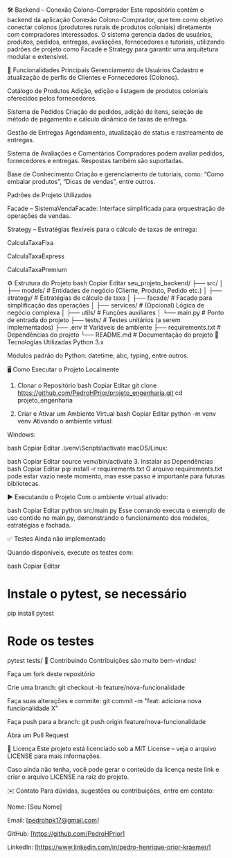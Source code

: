 🛠️ Backend – Conexão Colono-Comprador
Este repositório contém o backend da aplicação Conexão Colono-Comprador, que tem como objetivo conectar colonos (produtores rurais de produtos coloniais) diretamente com compradores interessados. O sistema gerencia dados de usuários, produtos, pedidos, entregas, avaliações, fornecedores e tutoriais, utilizando padrões de projeto como Facade e Strategy para garantir uma arquitetura modular e extensível.

🚀 Funcionalidades Principais
Gerenciamento de Usuários
Cadastro e atualização de perfis de Clientes e Fornecedores (Colonos).

Catálogo de Produtos
Adição, edição e listagem de produtos coloniais oferecidos pelos fornecedores.

Sistema de Pedidos
Criação de pedidos, adição de itens, seleção de método de pagamento e cálculo dinâmico de taxas de entrega.

Gestão de Entregas
Agendamento, atualização de status e rastreamento de entregas.

Sistema de Avaliações e Comentários
Compradores podem avaliar pedidos, fornecedores e entregas. Respostas também são suportadas.

Base de Conhecimento
Criação e gerenciamento de tutoriais, como:
“Como embalar produtos”, “Dicas de vendas”, entre outros.

Padrões de Projeto Utilizados

Facade – SistemaVendaFacade: Interface simplificada para orquestração de operações de vendas.

Strategy – Estratégias flexíveis para o cálculo de taxas de entrega:

CalculaTaxaFixa

CalculaTaxaExpress

CalculaTaxaPremium

⚙️ Estrutura do Projeto
bash
Copiar
Editar
seu_projeto_backend/
├── src/
│   ├── models/         # Entidades de negócio (Cliente, Produto, Pedido etc.)
│   ├── strategy/       # Estratégias de cálculo de taxa
│   ├── facade/         # Facade para simplificação das operações
│   ├── services/       # (Opcional) Lógica de negócio complexa
│   ├── utils/          # Funções auxiliares
│   └── main.py         # Ponto de entrada do projeto
├── tests/              # Testes unitários (a serem implementados)
├── .env                # Variáveis de ambiente
├── requirements.txt    # Dependências do projeto
└── README.md           # Documentação do projeto
🧪 Tecnologias Utilizadas
Python 3.x

Módulos padrão do Python: datetime, abc, typing, entre outros.

🖥️ Como Executar o Projeto Localmente
1. Clonar o Repositório
bash
Copiar
Editar
git clone <https://github.com/PedroHPrior/projeto_engenharia.git>
cd projeto_engenharia

2. Criar e Ativar um Ambiente Virtual
bash
Copiar
Editar
python -m venv venv
Ativando o ambiente virtual:

Windows:

bash
Copiar
Editar
.\venv\Scripts\activate
macOS/Linux:

bash
Copiar
Editar
source venv/bin/activate
3. Instalar as Dependências
bash
Copiar
Editar
pip install -r requirements.txt
O arquivo requirements.txt pode estar vazio neste momento, mas esse passo é importante para futuras bibliotecas.

▶️ Executando o Projeto
Com o ambiente virtual ativado:

bash
Copiar
Editar
python src/main.py
Esse comando executa o exemplo de uso contido no main.py, demonstrando o funcionamento dos modelos, estratégias e fachada.

✅ Testes
Ainda não implementado

Quando disponíveis, execute os testes com:

bash
Copiar
Editar
# Instale o pytest, se necessário
pip install pytest

# Rode os testes
pytest tests/
🤝 Contribuindo
Contribuições são muito bem-vindas!

Faça um fork deste repositório

Crie uma branch: git checkout -b feature/nova-funcionalidade

Faça suas alterações e commite: git commit -m "feat: adiciona nova funcionalidade X"

Faça push para a branch: git push origin feature/nova-funcionalidade

Abra um Pull Request

📄 Licença
Este projeto está licenciado sob a MIT License – veja o arquivo LICENSE para mais informações.

Caso ainda não tenha, você pode gerar o conteúdo da licença neste link e criar o arquivo LICENSE na raiz do projeto.

✉️ Contato
Para dúvidas, sugestões ou contribuições, entre em contato:

Nome: [Seu Nome]

Email: [pedrohpk17@gmail.com]

GitHub: [https://github.com/PedroHPrior]

LinkedIn: [https://www.linkedin.com/in/pedro-henrique-prior-kraemer/]